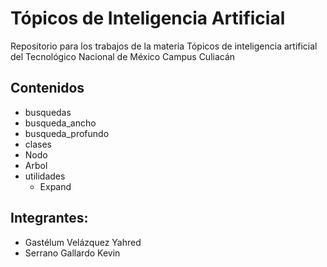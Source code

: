 # Tópicos de Inteligencia Artificial
Repositorio para los trabajos de la materia Tópicos de inteligencia artificial del Tecnológico Nacional de México Campus Culiacán

## Contenidos
 * busquedas
  * busqueda_ancho
  * busqueda_profundo
 * clases
  * Nodo
  * Arbol
 * utilidades
   * Expand
## Integrantes:
  * Gastélum Velázquez Yahred
  * Serrano Gallardo Kevin
